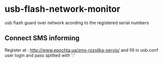 usb-flash-network-monitor
=========================

usb flash guard over network acording to the registered serial numbers

Connect SMS informing
---------------------

Register at :
http://www.epochta.ua/sms-rozsilka-servis/
and fill in usb.conf user login and pass splitted with ':'
